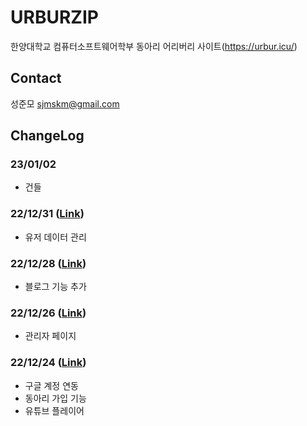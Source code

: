 # URBURZIP

한양대학교 컴퓨터소프트웨어학부 동아리 어리버리 사이트(https://urbur.icu/)

## Contact

성준모 <sjmskm@gmail.com>

## ChangeLog

### 23/01/02

- 건들

### 22/12/31 ([Link](https://github.com/wnsah814/urburzip/wiki/221231))

- 유저 데이터 관리

### 22/12/28 ([Link](https://github.com/wnsah814/urburzip/wiki/221228))

- 블로그 기능 추가

### 22/12/26 ([Link](https://github.com/wnsah814/urburzip/wiki/221226))

- 관리자 페이지

### 22/12/24 ([Link](https://github.com/wnsah814/urburzip/wiki/221224))

- 구글 계정 연동
- 동아리 가입 기능
- 유튜브 플레이어
